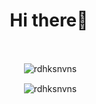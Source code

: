 <h1 align="center">Hi there👋</h1>

<br>

<p align="center">&nbsp;<img align="center" src="https://github-readme-stats.vercel.app/api?username=rdhksnvns&show_icons=true&count_private=true&hide=stars,issues" alt="rdhksnvns" /></p>

<p align="center">&nbsp;<img align="center" src="https://github-readme-streak-stats.herokuapp.com/?user=rdhksnvns&" alt="rdhksnvns" /></p>

<!--
**rdhksnvns/rdhksnvns** is a ✨ _special_ ✨ repository because its `README.md` (this file) appears on your GitHub profile.

Here are some ideas to get you started:

- 🔭 I’m currently working on ...
- 🌱 I’m currently learning ...
- 👯 I’m looking to collaborate on ...
- 🤔 I’m looking for help with ...
- 💬 Ask me about ...
- 📫 How to reach me: ...
- 😄 Pronouns: ...
- ⚡ Fun fact: ...
-->
